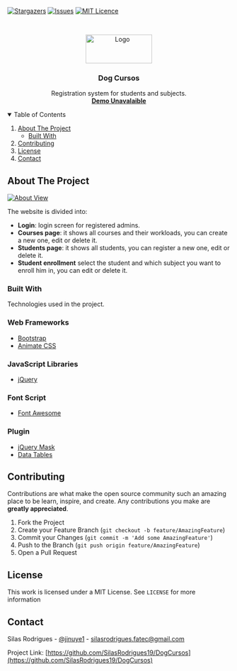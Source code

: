 [![Stargazers][stars-shield]][stars-url]
[![Issues][issues-shield]][issues-url]
[![MIT Licence][license-shield]][license-url]


<!-- PROJECT LOGO -->
<br />
<p align="center">
  <a href="#">
    <img src="https://github.com/SilasRodrigues19/DogCursos/blob/master/img/dogcursos.png?raw=true" alt="Logo" width="150" height="65">
  </a>

  <h3 align="center">Dog Cursos</h3>

  <p align="center">
    Registration system for students and subjects.
    <br />
    <a href="#"><strong>Demo Unavalaible</strong></a>
    <br />
  </p>
</p>



<!-- TABLE OF CONTENTS -->
<details open="open">
  <summary>Table of Contents</summary>
  <ol>
    <li>
      <a href="#about-the-project">About The Project</a>
      <ul>
        <li><a href="#built-with">Built With</a></li>
      </ul>
    </li>
    <li><a href="#contributing">Contributing</a></li>
    <li><a href="#license">License</a></li>
    <li><a href="#contact">Contact</a></li>
  </ol>
</details>



<!-- ABOUT THE PROJECT -->
## About The Project

[![About View][About View]](https://github.com/SilasRodrigues19/DogCursos)



The website is divided into:
* **Login**: login screen for registered admins.
* **Courses page**: it shows all courses and their workloads, you can create a new one, edit or delete it.
* **Students page**: it shows all students, you can register a new one, edit or delete it.
* **Student enrollment** select the student and which subject you want to enroll him in, you can edit or delete it.

### Built With

Technologies used in the project.

### Web Frameworks
* [Bootstrap](https://getbootstrap.com)
* [Animate CSS](https://daneden.github.io/animate.css/)

### JavaScript Libraries
* [jQuery](https://jquery.com)

### Font Script
* [Font Awesome](https://fontawesome.com)

### Plugin
* [jQuery Mask](https://plugins.jquery.com/mask/)
* [Data Tables](https://datatables.net/)



<!-- CONTRIBUTING -->
## Contributing

Contributions are what make the open source community such an amazing place to be learn, inspire, and create. Any contributions you make are **greatly appreciated**.

1. Fork the Project
2. Create your Feature Branch (`git checkout -b feature/AmazingFeature`)
3. Commit your Changes (`git commit -m 'Add some AmazingFeature'`)
4. Push to the Branch (`git push origin feature/AmazingFeature`)
5. Open a Pull Request


<!-- LICENSE -->
## License

This work is licensed under a MIT License. See `LICENSE` for more information


<!-- CONTACT -->
## Contact

Silas Rodrigues - [@jinuye1](https://twitter.com/jinuye1) - silasrodrigues.fatec@gmail.com

Project Link: [https://github.com/SilasRodrigues19/DogCursos](https://github.com/SilasRodrigues19/DogCursos)

   
   <!-- MARKDOWN LINKS & IMAGES -->
<!-- https://www.markdownguide.org/basic-syntax/#reference-style-links -->
[contributors-shield]: https://img.shields.io/github/contributors/SilasRodrigues19/DogCursos.svg?style=for-the-badge
[contributors-url]: https://github.com/SilasRodrigues19/DogCursos/graphs/contributors
[forks-shield]: https://img.shields.io/github/forks/SilasRodrigues19/DogCursos.svg?style=for-the-badge
[forks-url]: https://github.com/SilasRodrigues19/DogCursos/network/members
[stars-shield]: https://img.shields.io/github/stars/SilasRodrigues19/DogCursos.svg?style=for-the-badge
[stars-url]: https://github.com/SilasRodrigues19/DogCursos/stargazers
[issues-shield]: https://img.shields.io/github/issues/SilasRodrigues19/DogCursos.svg?style=for-the-badge
[issues-url]: https://github.com/SilasRodrigues19/DogCursos/issues
[license-shield]: https://img.shields.io/github/license/SilasRodrigues19/DogCursos.svg?style=for-the-badge
[license-url]: https://github.com/SilasRodrigues19/DogCursos/blob/master/LICENSE
[About View]: https://github.com/SilasRodrigues19/DogCursos/blob/master/img/preview.gif
